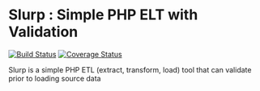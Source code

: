 # Slurp : Simple PHP ELT with Validation

[![Build Status](https://travis-ci.org/courtney-miles/slurp.svg?branch=master)](https://travis-ci.org/courtney-miles/slurp) [![Coverage Status](https://coveralls.io/repos/github/courtney-miles/slurp/badge.svg?branch=master)](https://coveralls.io/github/courtney-miles/slurp?branch=master)

Slurp is a simple PHP ETL (extract, transform, load) tool that can validate prior to loading source data
